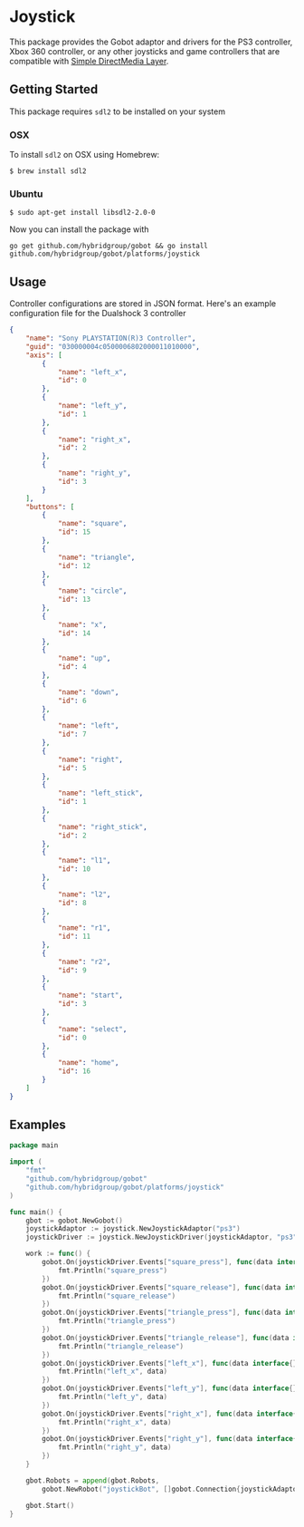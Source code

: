 # Joystick

This package provides the Gobot adaptor and drivers for the PS3 controller, Xbox 360 controller, or any other joysticks and game controllers that are compatible with [Simple DirectMedia Layer](http://www.libsdl.org/).

## Getting Started

This package requires `sdl2` to be installed on your system

### OSX

To install `sdl2` on OSX using Homebrew:

```
$ brew install sdl2
```

### Ubuntu

```
$ sudo apt-get install libsdl2-2.0-0
```

Now you can install the package with
```
go get github.com/hybridgroup/gobot && go install github.com/hybridgroup/gobot/platforms/joystick
```

## Usage

Controller configurations are stored in JSON format. Here's an example configuration file for the Dualshock 3 controller
```json
{
    "name": "Sony PLAYSTATION(R)3 Controller",
    "guid": "030000004c0500006802000011010000",
    "axis": [
        {
            "name": "left_x",
            "id": 0
        },
        {
            "name": "left_y",
            "id": 1
        },
        {
            "name": "right_x",
            "id": 2
        },
        {
            "name": "right_y",
            "id": 3
        }
    ],
    "buttons": [
        {
            "name": "square",
            "id": 15
        },
        {
            "name": "triangle",
            "id": 12
        },
        {
            "name": "circle",
            "id": 13
        },
        {
            "name": "x",
            "id": 14
        },
        {
            "name": "up",
            "id": 4
        },
        {
            "name": "down",
            "id": 6
        },
        {
            "name": "left",
            "id": 7
        },
        {
            "name": "right",
            "id": 5
        },
        {
            "name": "left_stick",
            "id": 1
        },
        {
            "name": "right_stick",
            "id": 2
        },
        {
            "name": "l1",
            "id": 10
        },
        {
            "name": "l2",
            "id": 8
        },
        {
            "name": "r1",
            "id": 11
        },
        {
            "name": "r2",
            "id": 9
        },
        {
            "name": "start",
            "id": 3
        },
        {
            "name": "select",
            "id": 0
        },
        {
            "name": "home",
            "id": 16
        }
    ]
}
```

## Examples
```go
package main

import (
    "fmt"
    "github.com/hybridgroup/gobot"
    "github.com/hybridgroup/gobot/platforms/joystick"
)

func main() {
    gbot := gobot.NewGobot()
    joystickAdaptor := joystick.NewJoystickAdaptor("ps3")
    joystickDriver := joystick.NewJoystickDriver(joystickAdaptor, "ps3", "./platforms/joystick/configs/dualshock3.json")

    work := func() {
        gobot.On(joystickDriver.Events["square_press"], func(data interface{}) {
            fmt.Println("square_press")
        })
        gobot.On(joystickDriver.Events["square_release"], func(data interface{}) {
            fmt.Println("square_release")
        })
        gobot.On(joystickDriver.Events["triangle_press"], func(data interface{}) {
            fmt.Println("triangle_press")
        })
        gobot.On(joystickDriver.Events["triangle_release"], func(data interface{}) {
            fmt.Println("triangle_release")
        })
        gobot.On(joystickDriver.Events["left_x"], func(data interface{}) {
            fmt.Println("left_x", data)
        })
        gobot.On(joystickDriver.Events["left_y"], func(data interface{}) {
            fmt.Println("left_y", data)
        })
        gobot.On(joystickDriver.Events["right_x"], func(data interface{}) {
            fmt.Println("right_x", data)
        })
        gobot.On(joystickDriver.Events["right_y"], func(data interface{}) {
            fmt.Println("right_y", data)
        })
    }

    gbot.Robots = append(gbot.Robots,
        gobot.NewRobot("joystickBot", []gobot.Connection{joystickAdaptor}, []gobot.Device{joystickDriver}, work))

    gbot.Start()
}
```